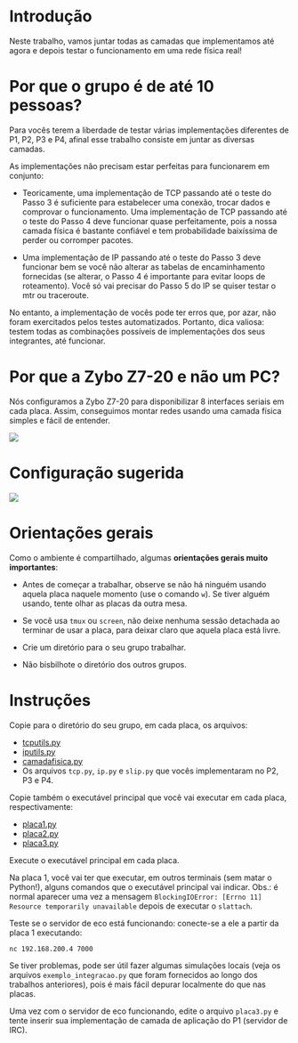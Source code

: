 # Introdução

Neste trabalho, vamos juntar todas as camadas que implementamos até agora e depois testar o funcionamento em uma rede física real!


# Por que o grupo é de até 10 pessoas?

Para vocês terem a liberdade de testar várias implementações diferentes de P1, P2, P3 e P4, afinal esse trabalho consiste em juntar as diversas camadas.

As implementações não precisam estar perfeitas para funcionarem em conjunto:

 * Teoricamente, uma implementação de TCP passando até o teste do Passo 3 é suficiente para estabelecer uma conexão, trocar dados e comprovar o funcionamento. Uma implementação de TCP passando até o teste do Passo 4 deve funcionar quase perfeitamente, pois a nossa camada física é bastante confiável e tem probabilidade baixíssima de perder ou corromper pacotes.

 * Uma implementação de IP passando até o teste do Passo 3 deve funcionar bem se você não alterar as tabelas de encaminhamento fornecidas (se alterar, o Passo 4 é importante para evitar loops de roteamento). Você só vai precisar do Passo 5 do IP se quiser testar o mtr ou traceroute.

No entanto, a implementação de vocês pode ter erros que, por azar, não foram exercitados pelos testes automatizados. Portanto, dica valiosa: testem todas as combinações possíveis de implementações dos seus integrantes, até funcionar.


# Por que a Zybo Z7-20 e não um PC?

Nós configuramos a Zybo Z7-20 para disponibilizar 8 interfaces seriais em cada placa. Assim, conseguimos montar redes usando uma camada física simples e fácil de entender.

![](fig/portas.jpg)


# Configuração sugerida


![](fig/diagrama.svg)


# Orientações gerais

Como o ambiente é compartilhado, algumas **orientações gerais muito importantes**:

 * Antes de começar a trabalhar, observe se não há ninguém usando aquela placa naquele momento (use o comando `w`). Se tiver alguém usando, tente olhar as placas da outra mesa.

 * Se você usa `tmux` ou `screen`, não deixe nenhuma sessão detachada ao terminar de usar a placa, para deixar claro que aquela placa está livre.

 * Crie um diretório para o seu grupo trabalhar.

 * Não bisbilhote o diretório dos outros grupos.


# Instruções

Copie para o diretório do seu grupo, em cada placa, os arquivos:

 * [tcputils.py](https://github.com/thotypous/redes-t2-grader/blob/main/tcputils.py)
 * [iputils.py](https://github.com/thotypous/redes-t3-grader/blob/main/iputils.py)
 * [camadafisica.py](camadafisica.py)
 * Os arquivos `tcp.py`, `ip.py` e `slip.py` que vocês implementaram no P2, P3 e P4.

Copie também o executável principal que você vai executar em cada placa, respectivamente:

 * [placa1.py](placa1.py)
 * [placa2.py](placa2.py)
 * [placa3.py](placa3.py)

Execute o executável principal em cada placa.

Na placa 1, você vai ter que executar, em outros terminais (sem matar o Python!), alguns comandos que o executável principal vai indicar. Obs.: é normal aparecer uma vez a mensagem `BlockingIOError: [Errno 11] Resource temporarily unavailable` depois de executar o `slattach`.

Teste se o servidor de eco está funcionando: conecte-se a ele a partir da placa 1 executando:
```
nc 192.168.200.4 7000
```

Se tiver problemas, pode ser útil fazer algumas simulações locais (veja os arquivos `exemplo_integracao.py` que foram fornecidos ao longo dos trabalhos anteriores), pois é mais fácil depurar localmente do que nas placas.

Uma vez com o servidor de eco funcionando, edite o arquivo `placa3.py` e tente inserir sua implementação de camada de aplicação do P1 (servidor de IRC).

